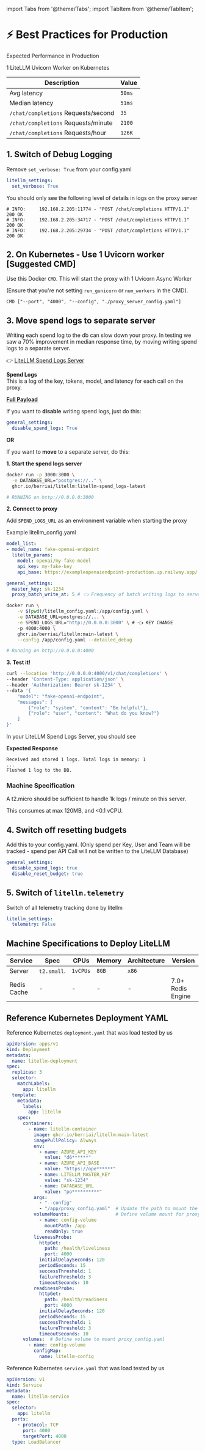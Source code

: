 import Tabs from '@theme/Tabs';
import TabItem from '@theme/TabItem';

# ⚡ Best Practices for Production

Expected Performance in Production

1 LiteLLM Uvicorn Worker on Kubernetes

| Description | Value |
|--------------|-------|
| Avg latency | `50ms` |
| Median latency | `51ms` |
| `/chat/completions` Requests/second | `35` |
| `/chat/completions` Requests/minute | `2100` |
| `/chat/completions` Requests/hour | `126K` |


## 1. Switch of Debug Logging

Remove `set_verbose: True` from your config.yaml
```yaml
litellm_settings:
  set_verbose: True
```

You should only see the following level of details in logs on the proxy server
```shell
# INFO:     192.168.2.205:11774 - "POST /chat/completions HTTP/1.1" 200 OK
# INFO:     192.168.2.205:34717 - "POST /chat/completions HTTP/1.1" 200 OK
# INFO:     192.168.2.205:29734 - "POST /chat/completions HTTP/1.1" 200 OK
```

## 2. On Kubernetes - Use 1 Uvicorn worker [Suggested CMD]

Use this Docker `CMD`. This will start the proxy with 1 Uvicorn Async Worker

(Ensure that you're not setting `run_gunicorn` or `num_workers` in the CMD). 
```shell
CMD ["--port", "4000", "--config", "./proxy_server_config.yaml"]
```

## 3. Move spend logs to separate server

Writing each spend log to the db can slow down your proxy. In testing we saw a 70% improvement in median response time, by moving writing spend logs to a separate server. 

👉 [LiteLLM Spend Logs Server](https://github.com/BerriAI/litellm/tree/main/litellm-js/spend-logs)


**Spend Logs**  
This is a log of the key, tokens, model, and latency for each call on the proxy. 

[**Full Payload**](https://github.com/BerriAI/litellm/blob/8c9623a6bc4ad9da0a2dac64249a60ed8da719e8/litellm/proxy/utils.py#L1769)



If you want to **disable** writing spend logs, just do this:

```yaml
general_settings:
  disable_spend_logs: True
```

**OR**

If you want to **move** to a separate server, do this:

**1. Start the spend logs server**

```bash
docker run -p 3000:3000 \
  -e DATABASE_URL="postgres://.." \
  ghcr.io/berriai/litellm:litellm-spend_logs-latest

# RUNNING on http://0.0.0.0:3000
```

**2. Connect to proxy**

Add `SPEND_LOGS_URL` as an environment variable when starting the proxy 

Example litellm_config.yaml

```yaml
model_list:
- model_name: fake-openai-endpoint
  litellm_params:
    model: openai/my-fake-model
    api_key: my-fake-key
    api_base: https://exampleopenaiendpoint-production.up.railway.app/

general_settings:
  master_key: sk-1234
  proxy_batch_write_at: 5 # 👈 Frequency of batch writing logs to server (in seconds)
```
```bash
docker run \
    -v $(pwd)/litellm_config.yaml:/app/config.yaml \
    -e DATABASE_URL=postgres://... \
    -e SPEND_LOGS_URL="http://0.0.0.0:3000" \ # 👈 KEY CHANGE
    -p 4000:4000 \
    ghcr.io/berriai/litellm:main-latest \
    --config /app/config.yaml --detailed_debug

# Running on http://0.0.0.0:4000
```

**3. Test it!**

```bash
curl --location 'http://0.0.0.0:4000/v1/chat/completions' \
--header 'Content-Type: application/json' \
--header 'Authorization: Bearer sk-1234' \
--data '{
    "model": "fake-openai-endpoint", 
    "messages": [
        {"role": "system", "content": "Be helpful"},
        {"role": "user", "content": "What do you know?"}
    ]
}'
```

In your LiteLLM Spend Logs Server, you should see

**Expected Response**

```
Received and stored 1 logs. Total logs in memory: 1
...
Flushed 1 log to the DB.
```


### Machine Specification

A t2.micro should be sufficient to handle 1k logs / minute on this server. 

This consumes at max 120MB, and <0.1 vCPU. 

## 4. Switch off resetting budgets

Add this to your config.yaml. (Only spend per Key, User and Team will be tracked - spend per API Call will not be written to the LiteLLM Database)
```yaml
general_settings:
  disable_spend_logs: true
  disable_reset_budget: true
```

## 5. Switch of `litellm.telemetry`

Switch of all telemetry tracking done by litellm

```yaml
litellm_settings:
  telemetry: False
```

## Machine Specifications to Deploy LiteLLM

| Service | Spec | CPUs | Memory | Architecture | Version|
| --- | --- | --- | --- | --- | --- | 
| Server | `t2.small`. | `1vCPUs` | `8GB` | `x86` |
| Redis Cache | - | - | - | - | 7.0+ Redis Engine|


## Reference Kubernetes Deployment YAML

Reference Kubernetes `deployment.yaml` that was load tested by us

```yaml
apiVersion: apps/v1
kind: Deployment
metadata:
  name: litellm-deployment
spec:
  replicas: 3
  selector:
    matchLabels:
      app: litellm
  template:
    metadata:
      labels:
        app: litellm
    spec:
      containers:
        - name: litellm-container
          image: ghcr.io/berriai/litellm:main-latest
          imagePullPolicy: Always
          env:
            - name: AZURE_API_KEY
              value: "d6******"
            - name: AZURE_API_BASE
              value: "https://ope******"
            - name: LITELLM_MASTER_KEY
              value: "sk-1234"
            - name: DATABASE_URL
              value: "po**********"
          args:
            - "--config"
            - "/app/proxy_config.yaml"  # Update the path to mount the config file
          volumeMounts:                 # Define volume mount for proxy_config.yaml
            - name: config-volume
              mountPath: /app
              readOnly: true
          livenessProbe:
            httpGet:
              path: /health/liveliness
              port: 4000
            initialDelaySeconds: 120
            periodSeconds: 15
            successThreshold: 1
            failureThreshold: 3
            timeoutSeconds: 10
          readinessProbe:
            httpGet:
              path: /health/readiness
              port: 4000
            initialDelaySeconds: 120
            periodSeconds: 15
            successThreshold: 1
            failureThreshold: 3
            timeoutSeconds: 10
      volumes:  # Define volume to mount proxy_config.yaml
        - name: config-volume
          configMap:
            name: litellm-config  

```


Reference Kubernetes `service.yaml` that was load tested by us
```yaml
apiVersion: v1
kind: Service
metadata:
  name: litellm-service
spec:
  selector:
    app: litellm
  ports:
    - protocol: TCP
      port: 4000
      targetPort: 4000
  type: LoadBalancer
```
